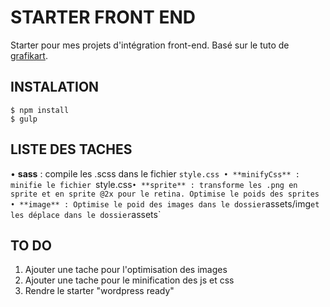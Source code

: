 # STARTER FRONT END
Starter pour mes projets d'intégration front-end. Basé sur le tuto de [grafikart](http://www.grafikart.fr/tutoriels/html-css/sass-libsass-nodejs-553).

## INSTALATION
```
$ npm install
$ gulp
```
## LISTE DES TACHES
• **sass** : compile les .scss dans le fichier `style.css
• **minifyCss** : minifie le fichier `style.css`
• **sprite** : transforme les .png en sprite et en sprite @2x pour le retina. Optimise le poids des sprites
• **image** : Optimise le poid des images dans le dossier `assets/img` et les déplace dans le dossier `assets`

## TO DO
1. Ajouter une tache pour l'optimisation des images
2. Ajouter une tache pour le minification des js et css
3. Rendre le starter "wordpress ready"
